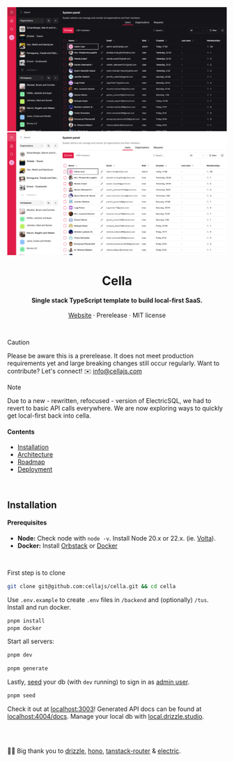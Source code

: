 <div align="center">

  <img src="./info/screenshot-dark.png#gh-dark-mode-only" />
  <img src="./info/screenshot.png#gh-light-mode-only" />

<br />

<!--
 *                            _ _
 *    ░▒▓█████▓▒░     ___ ___| | | __ _
 *    ░▒▓█   █▓▒░    / __/ _ \ | |/ _` |
 *    ░▒▓█   █▓▒░   | (_|  __/ | | (_| |
 *    ░▒▓█████▓▒░    \___\___|_|_|\__,_|                            
 *
 -->


<p>
	<h1><b>Cella</b></h1>
<p>
    <b>Single stack TypeScript template to build local-first SaaS.</b>
    <br />
    <br />
    <a href="https://cellajs.com">Website</a>
    ·
    Prerelease
    ·
    MIT license
  </p>
  <br />
</p>

</div>

> [!CAUTION]
> Please be aware this is a prerelease. It does not meet production requirements yet and large breaking changes still occur regularly. Want to contribute? Let's connect! ✉️ <info@cellajs.com>

> [!NOTE]
> Due to a new - rewritten, refocused - version of ElectricSQL, we had to revert to basic API calls everywhere. We are now exploring ways to quickly get local-first back into cella.


#### Contents
- [Installation](#installation)
- [Architecture](/info/ARCHITECTURE.md)
- [Roadmap](/info/ROADMAP.md)
- [Deployment](/info/DEPLOYMENT.md)

<br>

## Installation

#### Prerequisites
- **Node:** Check node with `node -v`. Install Node 20.x or 22.x. (ie. [Volta](https://docs.volta.sh/guide/)).
- **Docker:** Install [Orbstack](https://orbstack.dev/) or [Docker](https://docs.docker.com/get-docker/)

<br>

First step is to clone

```bash
git clone git@github.com:cellajs/cella.git && cd cella
```

Use `.env.example` to create `.env` files in `/backend` and (optionally) `/tus`. Install and run docker.

```bash
pnpm install
pnpm docker
```

Start all servers:

```bash
pnpm dev
```

```bash
pnpm generate
```

Lastly, [seed](/backend/scripts/README.md) your db (with `dev` running) to sign in as [admin user](/backend/scripts/README.md).

```bash
pnpm seed
```

Check it out at [localhost:3003](http://localhost:3003)! Generated API docs can be found at [localhost:4004/docs](http://localhost:4004/docs). Manage your local db with [local.drizzle.studio](http:local.drizzle.studio).


<br />
<br />

💙💛 Big thank you to [drizzle](https://github.com/drizzle-team/drizzle-orm), [hono](https://github.com/honojs/hono), [tanstack-router](https://github.com/tanstack/router) & [electric](https://github.com/electric-sql/electric).

